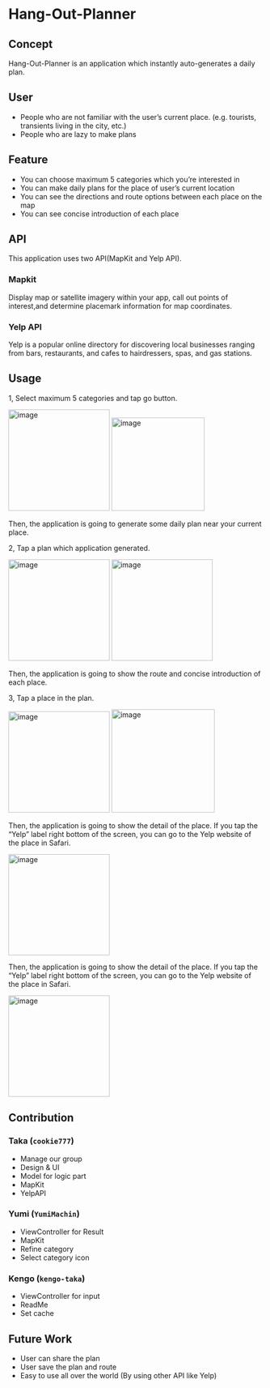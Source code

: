 # Hang-Out-Planner

## Concept
Hang-Out-Planner is an application which instantly auto-generates a daily plan.

## User
- People who are not familiar with the user’s current place.                                  (e.g. tourists, transients living in the city, etc.)
- People who are lazy to make plans

## Feature
- You can choose maximum 5 categories which you’re interested in
- You can make daily plans for the place of user’s current location
- You can see the directions and route options between each place on the map 
- You can see concise introduction of each place


## API
This application uses two API(MapKit and Yelp API).
### Mapkit
Display map or satellite imagery within your app, call out points of interest,and determine placemark information for map coordinates.


### Yelp API
Yelp is a popular online directory for discovering local businesses ranging from bars, restaurants, and cafes to hairdressers, spas, and gas stations.


## Usage
1, Select maximum 5 categories and tap go button.

<img width="200" alt="image" src="https://user-images.githubusercontent.com/60034714/106366955-f90ebe00-62f3-11eb-8bc4-b8d37ebff380.png"> <img width="184" alt="image" src="https://user-images.githubusercontent.com/60034714/106366969-2491a880-62f4-11eb-8fa1-daaa2c2e5985.png">

Then, the application is going to generate some daily plan near your current place.

2, Tap a plan which application generated.

<img width="200" alt="image" src="https://user-images.githubusercontent.com/60034714/106366972-28252f80-62f4-11eb-95d0-c99bbbb6c383.png"> <img width="200" alt="image" src="https://user-images.githubusercontent.com/60034714/106366973-2b202000-62f4-11eb-94a6-595819e9aa5f.png">

Then, the application is going to show the route and concise introduction of each place.

3, Tap a place in the plan.

<img width="200" alt="image" src="https://user-images.githubusercontent.com/60034714/106366977-2e1b1080-62f4-11eb-8247-a533ad26deb3.png"> <img width="204" alt="image" src="https://user-images.githubusercontent.com/60034714/106366979-307d6a80-62f4-11eb-81c8-a25afedba572.png">

Then, the application is going to show the detail of the place. If you tap the “Yelp” label right bottom of the screen, you can go to the Yelp website of the place in Safari.


<img width="200" alt="image" src="https://user-images.githubusercontent.com/60034714/106366981-33785b00-62f4-11eb-9a64-1258575cf92f.png">

Then, the application is going to show the detail of the place. If you tap the “Yelp” label right bottom of the screen, you can go to the Yelp website of the place in Safari.

<img width="200" alt="image" src="https://user-images.githubusercontent.com/60034714/106367428-7556d080-62f7-11eb-8e29-8e38a6889032.png">

## Contribution

### Taka (`cookie777`)
- Manage our group  
- Design & UI
- Model for logic part 
- MapKit
- YelpAPI

### Yumi (`YumiMachin`)
- ViewController for Result
- MapKit
- Refine category
- Select category icon


### Kengo (`kengo-taka`)
- ViewController for input
- ReadMe
- Set cache


## Future Work
- User can share the plan 
- User save the plan and route
- Easy to use all over the world (By using other API like Yelp)

